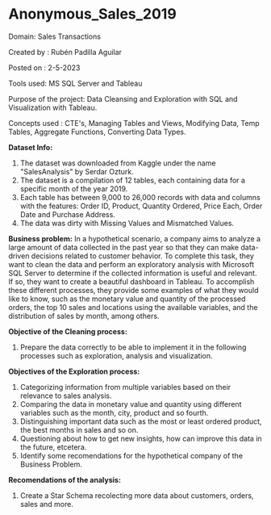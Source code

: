 # Anonymous_Sales_2019
Domain: Sales Transactions

Created by : Rubén Padilla Aguilar

Posted on : 2-5-2023

Tools used: MS SQL Server and Tableau

Purpose of the project: Data Cleansing and Exploration with SQL and Visualization with Tableau.

Concepts used : CTE's, Managing Tables and Views, Modifying Data, Temp Tables, Aggregate Functions, Converting Data Types.

**Dataset Info:**
1. The dataset was downloaded from Kaggle under the name "SalesAnalysis" by Serdar Ozturk.
2. The dataset is a compilation of 12 tables, each containing data for a specific month of the year 2019.
3. Each table has between 9,000 to 26,000 records with data and columns with the features: Order ID, Product, Quantity Ordered, Price Each, Order Date and Purchase Address.
4. The data was dirty with Missing Values and Mismatched Values.

**Business problem:**
In a hypothetical scenario, a company aims to analyze a large amount of data collected in the past year so that they can make data-driven decisions related to customer behavior. To complete this task, they want to clean the data and perform an exploratory analysis with Microsoft SQL Server to determine if the collected information is useful and relevant. If so, they want to create a beautiful dashboard in Tableau. To accomplish these different processes, they provide some examples of what they would like to know, such as the monetary value and quantity of the processed orders, the top 10 sales and locations using the available variables, and the distribution of sales by month, among others.

**Objective of the Cleaning process:**
1. Prepare the data correctly to be able to implement it in the following processes such as exploration, analysis and visualization.

**Objectives of the Exploration process:**
1. Categorizing information from multiple variables based on their relevance to sales analysis.
2. Comparing the data in monetary value and quantity using different variables such as the month, city, product and so fourth.
3. Distinguishing important data such as the most or least ordered product, the best months in sales and so on.
4. Questioning about how to get new insights, how can improve this data in the future, etcetera.
5. Identify some recomendations for the hypothetical company of the Business Problem.

**Recomendations of the analysis:**
1. Create a Star Schema recolecting more data about customers, orders, sales and more.
